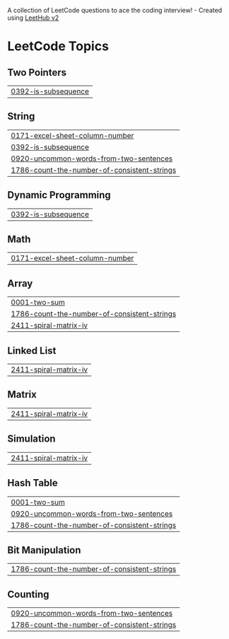 A collection of LeetCode questions to ace the coding interview! - Created using [LeetHub v2](https://github.com/arunbhardwaj/LeetHub-2.0)
<!---LeetCode Topics Start-->
# LeetCode Topics
## Two Pointers
|  |
| ------- |
| [0392-is-subsequence](https://github.com/PriyanshuParihar-77/leetcode--solutions/tree/master/0392-is-subsequence) |
## String
|  |
| ------- |
| [0171-excel-sheet-column-number](https://github.com/PriyanshuParihar-77/leetcode--solutions/tree/master/0171-excel-sheet-column-number) |
| [0392-is-subsequence](https://github.com/PriyanshuParihar-77/leetcode--solutions/tree/master/0392-is-subsequence) |
| [0920-uncommon-words-from-two-sentences](https://github.com/PriyanshuParihar-77/leetcode--solutions/tree/master/0920-uncommon-words-from-two-sentences) |
| [1786-count-the-number-of-consistent-strings](https://github.com/PriyanshuParihar-77/leetcode--solutions/tree/master/1786-count-the-number-of-consistent-strings) |
## Dynamic Programming
|  |
| ------- |
| [0392-is-subsequence](https://github.com/PriyanshuParihar-77/leetcode--solutions/tree/master/0392-is-subsequence) |
## Math
|  |
| ------- |
| [0171-excel-sheet-column-number](https://github.com/PriyanshuParihar-77/leetcode--solutions/tree/master/0171-excel-sheet-column-number) |
## Array
|  |
| ------- |
| [0001-two-sum](https://github.com/PriyanshuParihar-77/leetcode--solutions/tree/master/0001-two-sum) |
| [1786-count-the-number-of-consistent-strings](https://github.com/PriyanshuParihar-77/leetcode--solutions/tree/master/1786-count-the-number-of-consistent-strings) |
| [2411-spiral-matrix-iv](https://github.com/PriyanshuParihar-77/leetcode--solutions/tree/master/2411-spiral-matrix-iv) |
## Linked List
|  |
| ------- |
| [2411-spiral-matrix-iv](https://github.com/PriyanshuParihar-77/leetcode--solutions/tree/master/2411-spiral-matrix-iv) |
## Matrix
|  |
| ------- |
| [2411-spiral-matrix-iv](https://github.com/PriyanshuParihar-77/leetcode--solutions/tree/master/2411-spiral-matrix-iv) |
## Simulation
|  |
| ------- |
| [2411-spiral-matrix-iv](https://github.com/PriyanshuParihar-77/leetcode--solutions/tree/master/2411-spiral-matrix-iv) |
## Hash Table
|  |
| ------- |
| [0001-two-sum](https://github.com/PriyanshuParihar-77/leetcode--solutions/tree/master/0001-two-sum) |
| [0920-uncommon-words-from-two-sentences](https://github.com/PriyanshuParihar-77/leetcode--solutions/tree/master/0920-uncommon-words-from-two-sentences) |
| [1786-count-the-number-of-consistent-strings](https://github.com/PriyanshuParihar-77/leetcode--solutions/tree/master/1786-count-the-number-of-consistent-strings) |
## Bit Manipulation
|  |
| ------- |
| [1786-count-the-number-of-consistent-strings](https://github.com/PriyanshuParihar-77/leetcode--solutions/tree/master/1786-count-the-number-of-consistent-strings) |
## Counting
|  |
| ------- |
| [0920-uncommon-words-from-two-sentences](https://github.com/PriyanshuParihar-77/leetcode--solutions/tree/master/0920-uncommon-words-from-two-sentences) |
| [1786-count-the-number-of-consistent-strings](https://github.com/PriyanshuParihar-77/leetcode--solutions/tree/master/1786-count-the-number-of-consistent-strings) |
<!---LeetCode Topics End-->